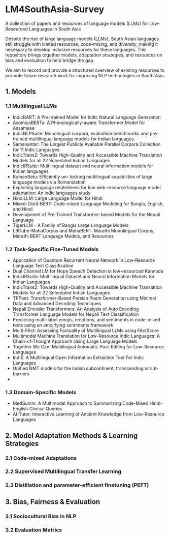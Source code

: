 # LM4SouthAsia-Survey
A collection of papers and resources of language models (LLMs) for Low-Resourced Languages in South Asia

Despite the rise of large language models (LLMs), South Asian languages still struggle with limited resources, code-mixing, and diversity, making it necessary to develop inclusive resources for these languages. This repository brings together models, adaptation strategies, and resources on bias and evaluation to help bridge the gap. 

We aim to record and provide a structured overview of existing resources to promote future research work for improving NLP technologies in South Asia.  

## 1.  Models

### 1.1  Multilingual LLMs
- IndicBART: A Pre-trained Model for Indic Natural Language Generation 
- AxomiyaBERTa: A Phonologically-aware Transformer Model for Assamese
- IndicNLPSuite: Monolingual corpora, evaluation benchmarks and pre-trained multilingual language models for Indian languages.
- Samanantar: The Largest Publicly Available Parallel Corpora Collection for 11 Indic Languages
- IndicTrans2: Towards High-Quality and Accessible Machine Translation Models for all 22 Scheduled Indian Languages
- IndicIRSuite: Multilingual dataset and neural information models for Indian languages.
- RomanSetu: Efficiently un- locking multilingual capabilities of large language models via Romanization
- Exploiting language relatedness for low web-resource language model adaptation: An indic languages study
- HindiLLM: Large Language Model for Hindi
- Mixed-Distil-BERT: Code-mixed Language Modeling for Bangla, English, and Hindi
- Development of Pre-Trained Transformer-based Models for the Nepali Language
- TigerLLM - A Family of Bangla Large Language Models
- L3Cube-MahaCorpus and MahaBERT: Marathi Monolingual Corpus, Marathi BERT Language Models, and Resources
  
### 1.2  Task-Specific Fine-Tuned Models
- Application of Quantum Recurrent Neural Network in Low-Resource Language Text Classification
- Dual Channel LM for Hope Speech Detection in low-resourced Kannada
- IndicIRSuite: Multilingual Dataset and Neural Information Models for Indian Languages
- IndicTrans2: Towards High-Quality and Accessible Machine Translation Models for all 22 Scheduled Indian Languages
- TPPoet: Transformer-Based Persian Poem Generation using Minimal Data and Advanced Decoding Techniques
- Nepali Encoder Transformers: An Analysis of Auto Encoding Transformer Language Models for Nepali Text Classification
- Predicting multi-label emojis, emotions, and sentiments in code-mixed texts using an emojifying sentiments framework
- Multi-FAct: Assessing Factuality of Multilingual LLMs using FActScore
- Multimodal Machine Translation for Low-Resource Indic Languages: A Chain-of-Thought Approach Using Large Language Models
- Together We Can: Multilingual Automatic Post-Editing for Low-Resource Languages
- IndIE: A Multilingual Open Information Extraction Tool For Indic Languages
- Unified NMT models for the Indian subcontinent, transcending script-barriers
- 
### 1.3  Domain-Specific Models
- MedSumm: A Multimodal Approach to Summarizing Code-Mixed Hindi-English Clinical Queries
- AI-Tutor: Interactive Learning of Ancient Knowledge from Low-Resource Languages

## 2.  Model Adaptation Methods & Learning Strategies

### 2.1  Code-mixed Adaptations
### 2.2  Supervised Multilingual Transfer Learning
### 2.3  Distillation and parameter-efficient finetuning (PEFT)

## 3.  Bias, Fairness & Evaluation

### 3.1  Sociocultural Bias in NLP
### 3.2  Evaluation Metrics
